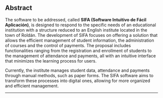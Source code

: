 
## Abstract

The software to be addressed, called **SIFA (Software Intuitivo de Fácil Aplicación)**, is designed to respond to the specific needs of an educational institution with a structure reduced to an English institute located in the town of Roldán. The development of SIFA focuses on offering a solution that allows the efficient management of student information, the administration of courses and the control of payments. The proposal includes functionalities ranging from the registration and enrollment of students to the management of attendance and payments, all with an intuitive interface that minimizes the learning process for users.

Currently, the institute manages student data, attendance and payments through manual methods, such as paper forms. The SIFA software aims to transform these processes into digital ones, allowing for more organized and efficient management.

---

